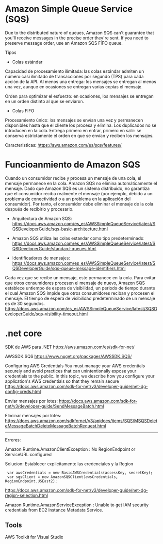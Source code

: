 # Amazon Simple Queue Service (SQS)

Due to the distributed nature of queues, Amazon SQS can't guarantee that you'll receive messages in the precise order they're sent. If you need to preserve message order, use an Amazon SQS FIFO queue. 

Tipos
- Colas estándar

Capacidad de procesamiento ilimitada: las colas estándar admiten un número casi ilimitado de transacciones por segundo (TPS) para cada acción de la API.
Al menos una entrega: los mensajes se entregan al menos una vez, aunque en ocasiones se entregan varias copias el mensaje.

Orden para optimizar el esfuerzo: en ocasiones, los mensajes se entregan en un orden distinto al que se enviaron.

- Colas FIFO

Procesamiento único: los mensajes se envían una vez y permanecen disponibles hasta que el cliente los procesa y elimina. Los duplicados no se introducen en la cola.
Entrega primero en entrar, primero en salir: se conserva estrictamente el orden en que se envían y reciben los mensajes.

Caracteristicas:
https://aws.amazon.com/es/sqs/features/

# Funcioanmiento de Amazon SQS

Cuando un consumidor recibe y procesa un mensaje de una cola, el mensaje permanece en la cola. Amazon SQS no elimina automáticamente el mensaje. Dado que Amazon SQS es un sistema distribuido, 
no garantiza que el consumidor reciba realmente el mensaje (por ejemplo, debido a un problema de conectividad o a un problema en la aplicación del consumidor). Por tanto, el consumidor debe eliminar el mensaje de la cola después de recibirlo y procesarlo. 

- Arquitectura de Amazon SQS: https://docs.aws.amazon.com/es_es/AWSSimpleQueueService/latest/SQSDeveloperGuide/sqs-basic-architecture.html

- Amazon SQS utiliza las colas estandar como tipo predeterminado: https://docs.aws.amazon.com/es_es/AWSSimpleQueueService/latest/SQSDeveloperGuide/standard-queues.html

- Identificadores de mensajes: https://docs.aws.amazon.com/es_es/AWSSimpleQueueService/latest/SQSDeveloperGuide/sqs-queue-message-identifiers.html

Cada vez que se recibe un mensaje, este permanece en la cola. Para evitar que otros consumidores procesen el mensaje de nuevo, Amazon SQS establece untiempo de espera de visibilidad, 
un periodo de tiempo durante el cual Amazon SQS impide que otros consumidores reciban y procesen el mensaje. El tiempo de espera de visibilidad predeterminado de un mensaje es de 30 segundos.
https://docs.aws.amazon.com/es_es/AWSSimpleQueueService/latest/SQSDeveloperGuide/sqs-visibility-timeout.html

# .net core 

SDK de AWS para .NET
https://aws.amazon.com/es/sdk-for-net/


AWSSDK.SQS
https://www.nuget.org/packages/AWSSDK.SQS/


Configuring AWS Credentials
You must manage your AWS credentials securely and avoid practices that can unintentionally expose your credentials to the public. In this topic, we describe how you configure your application's AWS credentials so that they remain secure
https://docs.aws.amazon.com/sdk-for-net/v3/developer-guide/net-dg-config-creds.html

Enviar mensajes por lotes:  https://docs.aws.amazon.com/sdk-for-net/v3/developer-guide/SendMessageBatch.html

Eliminar mensajes por lotes: https://docs.aws.amazon.com/sdkfornet/v3/apidocs/items/SQS/MSQSDeleteMessageBatchDeleteMessageBatchRequest.html


----------------
Errores:

Amazon.Runtime.AmazonClientException : No RegionEndpoint or ServiceURL configured

Solucion:
Establecer explicitamente las credenciales y la Region
```
 var awsCredentials = new BasicAWSCredentials(accessKey, secretKey);
 var sqsClient = new AmazonSQSClient(awsCredentials, RegionEndpoint.USEast2);
```

https://docs.aws.amazon.com/sdk-for-net/v3/developer-guide/net-dg-region-selection.html


Amazon.Runtime.AmazonServiceException : Unable to get IAM security credentials from EC2 Instance Metadata Service.


## Tools

AWS Toolkit for Visual Studio

